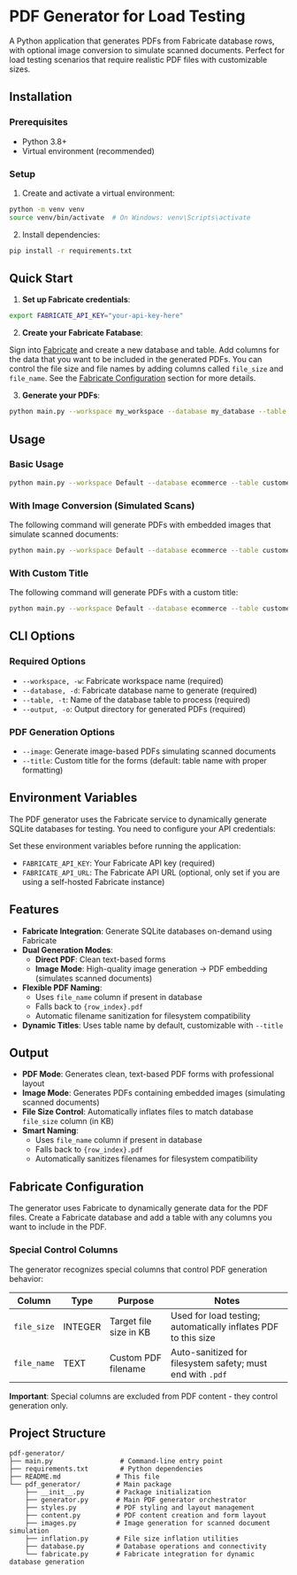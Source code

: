 # PDF Generator for Load Testing

A Python application that generates PDFs from Fabricate database rows, with optional image conversion to simulate scanned documents. Perfect for load testing scenarios that require realistic PDF files with customizable sizes.

## Installation

### Prerequisites

- Python 3.8+
- Virtual environment (recommended)

### Setup

1. Create and activate a virtual environment:

```bash
python -m venv venv
source venv/bin/activate  # On Windows: venv\Scripts\activate
```

2. Install dependencies:

```bash
pip install -r requirements.txt
```

## Quick Start

1. **Set up Fabricate credentials**:

```bash
export FABRICATE_API_KEY="your-api-key-here"
```

2. **Create your Fabricate Fatabase**:

Sign into [Fabricate](https://fabricate.tonic.ai) and create a new database and table. Add columns for the data that you want to be included in the generated PDFs. You can control the file size and file names by adding columns called `file_size` and `file_name`. See the [Fabricate Configuration](#fabricate-configuration) section for more details.

3. **Generate your PDFs**:

```bash
python main.py --workspace my_workspace --database my_database --table my_table --output ./pdfs
```

## Usage

### Basic Usage

```bash
python main.py --workspace Default --database ecommerce --table customers --output ./output_pdfs
```

### With Image Conversion (Simulated Scans)

The following command will generate PDFs with embedded images that simulate scanned documents:

```bash
python main.py --workspace Default --database ecommerce --table customers --output ./output_pdfs --image
```

### With Custom Title

The following command will generate PDFs with a custom title:

```bash
python main.py --workspace Default --database ecommerce --table customers --output ./output_pdfs --title "Customer Registration Form"
```

## CLI Options

### Required Options

- `--workspace, -w`: Fabricate workspace name (required)
- `--database, -d`: Fabricate database name to generate (required)
- `--table, -t`: Name of the database table to process (required)
- `--output, -o`: Output directory for generated PDFs (required)

### PDF Generation Options

- `--image`: Generate image-based PDFs simulating scanned documents
- `--title`: Custom title for the forms (default: table name with proper formatting)

## Environment Variables

The PDF generator uses the Fabricate service to dynamically generate SQLite databases for testing. You need to configure your API credentials:

Set these environment variables before running the application:

- `FABRICATE_API_KEY`: Your Fabricate API key (required)
- `FABRICATE_API_URL`: The Fabricate API URL (optional, only set if you are using a self-hosted Fabricate instance)

## Features

- **Fabricate Integration**: Generate SQLite databases on-demand using Fabricate
- **Dual Generation Modes**:
  - **Direct PDF**: Clean text-based forms
  - **Image Mode**: High-quality image generation → PDF embedding (simulates scanned documents)
- **Flexible PDF Naming**:
  - Uses `file_name` column if present in database
  - Falls back to `{row_index}.pdf`
  - Automatic filename sanitization for filesystem compatibility
- **Dynamic Titles**: Uses table name by default, customizable with `--title`

## Output

- **PDF Mode**: Generates clean, text-based PDF forms with professional layout
- **Image Mode**: Generates PDFs containing embedded images (simulating scanned documents)
- **File Size Control**: Automatically inflates files to match database `file_size` column (in KB)
- **Smart Naming**:
  - Uses `file_name` column if present in database
  - Falls back to `{row_index}.pdf`
  - Automatically sanitizes filenames for filesystem compatibility

## Fabricate Configuration

The generator uses Fabricate to dynamically generate data for the PDF files. Create a Fabricate database and add a table with any columns you want to include in the PDF.

### Special Control Columns

The generator recognizes special columns that control PDF generation behavior:

| Column      | Type    | Purpose                | Notes                                                          |
| ----------- | ------- | ---------------------- | -------------------------------------------------------------- |
| `file_size` | INTEGER | Target file size in KB | Used for load testing; automatically inflates PDF to this size |
| `file_name` | TEXT    | Custom PDF filename    | Auto-sanitized for filesystem safety; must end with `.pdf`     |

**Important**: Special columns are excluded from PDF content - they control generation only.

## Project Structure

```
pdf-generator/
├── main.py                 # Command-line entry point
├── requirements.txt        # Python dependencies
├── README.md              # This file
└── pdf_generator/         # Main package
    ├── __init__.py        # Package initialization
    ├── generator.py       # Main PDF generator orchestrator
    ├── styles.py          # PDF styling and layout management
    ├── content.py         # PDF content creation and form layout
    ├── images.py          # Image generation for scanned document simulation
    ├── inflation.py       # File size inflation utilities
    ├── database.py        # Database operations and connectivity
    └── fabricate.py       # Fabricate integration for dynamic database generation
```
